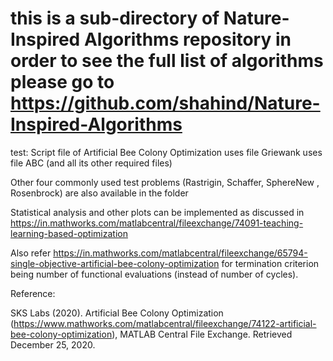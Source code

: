 # this is a sub-directory of Nature-Inspired Algorithms repository in order to see the full list of algorithms please go to https://github.com/shahind/Nature-Inspired-Algorithms

test: Script file of Artificial Bee Colony Optimization
uses file Griewank
uses file ABC (and all its other required files)

Other four commonly used test problems (Rastrigin, Schaffer, SphereNew , Rosenbrock) are also available in the folder

Statistical analysis and other plots can be implemented as discussed in https://in.mathworks.com/matlabcentral/fileexchange/74091-teaching-learning-based-optimization

Also refer https://in.mathworks.com/matlabcentral/fileexchange/65794-single-objective-artificial-bee-colony-optimization for termination criterion being number of functional evaluations (instead of number of cycles).

Reference:

SKS Labs (2020). Artificial Bee Colony Optimization (https://www.mathworks.com/matlabcentral/fileexchange/74122-artificial-bee-colony-optimization), MATLAB Central File Exchange. Retrieved December 25, 2020.